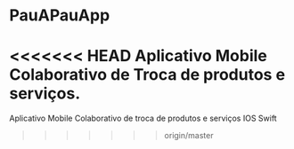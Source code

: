 # PauAPauApp
<<<<<<< HEAD
Aplicativo Mobile Colaborativo de Troca de produtos e serviços.
=======
Aplicativo Mobile Colaborativo de troca de produtos e serviços
IOS Swift
>>>>>>> origin/master
